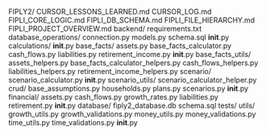 FIPLY2/
    CURSOR_LESSONS_LEARNED.md
    CURSOR_LOG.md
    FIPLI_CORE_LOGIC.md
    FIPLI_DB_SCHEMA.md
    FIPLI_FILE_HIERARCHY.md
    FIPLI_PROJECT_OVERVIEW.md
backend/
    requirements.txt
    database_operations/
        connection.py
        models.py
        schema.sql
        __init__.py
        calculations/
            __init__.py
            base_facts/
                assets.py
                base_facts_calculator.py
                cash_flows.py
                liabilities.py
                retirement_income.py
                __init__.py
                base_facts_utils/
                    assets_helpers.py
                    base_facts_calculator_helpers.py
                    cash_flows_helpers.py
                    liabilities_helpers.py
                    retirement_income_helpers.py
            scenario/
                scenario_calculator.py
                __init__.py
                scenario_utils/
                    scenario_calculator_helper.py
        crud/
            base_assumptions.py
            households.py
            plans.py
            scenarios.py
            __init__.py
            financial/
                assets.py
                cash_flows.py
                growth_rates.py
                liabilities.py
                retirement.py
                __init__.py
        database/
            fiply2_database.db
            schema.sql
        tests/
        utils/
            growth_utils.py
            growth_validations.py
            money_utils.py
            money_validations.py
            time_utils.py
            time_validations.py
            __init__.py
